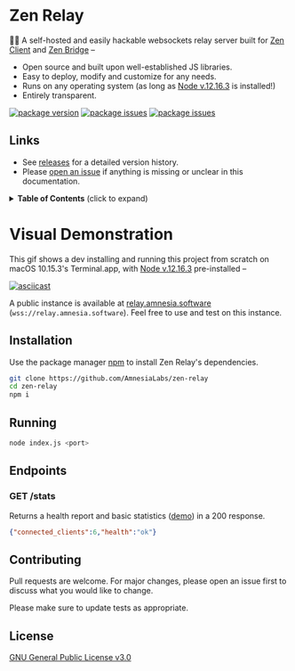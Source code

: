 # Zen Relay 

💬🧠 A self-hosted and easily hackable websockets relay server built for [Zen Client](https://github.com/AmnesiaLabs/zen-client) and [Zen Bridge](https://github.com/AmnesiaLabs/zen-bridge) –

- Open source and built upon well-established JS libraries.
- Easy to deploy, modify and customize for any needs.
- Runs on any operating system (as long as [Node v.12.16.3](https://nodejs.org/en/download/) is installed!)
- Entirely transparent.

[![package version](https://img.shields.io/github/package-json/v/AmnesiaLabs/zen-relay?color=g&label=version)](https://github.com/AmnesiaLabs/zen-relay)
[![package issues](https://img.shields.io/github/issues-raw/AmnesiaLabs/zen-relay)](https://github.com/AmnesiaLabs/zen-relay)
[![package issues](https://img.shields.io/github/issues-closed/AmnesiaLabs/zen-relay)](https://github.com/AmnesiaLabs/zen-relay)


## Links

- See [releases](https://github.com/AmnesiaLabs/zen-relay/releases) for a detailed version history.
- Please [open an issue](https://github.com/AmnesiaLabs/zen-relay/issues/new) if anything is missing or unclear in this
  documentation.

<details>
  <summary><strong>Table of Contents</strong> (click to expand)</summary>

<!-- toc -->

- [Visual Demonstration](#visual-demonstration)
- [Installation](#installation)
- [Running](#running)
- [Endpoints](#endpoints)
- [Contributing](#contributing)
- [License](#license)

<!-- tocstop -->

</details>

# Visual Demonstration

This gif shows a dev installing and running this project from scratch on macOS 10.15.3's Terminal.app, with [Node v.12.16.3](https://nodejs.org/en/download/) pre-installed –

[![asciicast](https://i.imgur.com/zU5CCVS.gif)](https://asciinema.org/a/J7LQKkyHUi1h6Xqav0b09Rjl1)

A public instance is available at [relay.amnesia.software](https://relay.amnesia.software) (`wss://relay.amnesia.software`). Feel free to use and test on this instance.

## Installation

Use the package manager [npm](https://npmjs.com) to install Zen Relay's dependencies.
```bash
git clone https://github.com/AmnesiaLabs/zen-relay
cd zen-relay
npm i
```

## Running

```bash
node index.js <port>
```


## Endpoints

### GET /stats

Returns a health report and basic statistics ([demo](https://relay.amnesia.software/stats)) in a 200 response.

```json
{"connected_clients":6,"health":"ok"}
```


## Contributing
Pull requests are welcome. For major changes, please open an issue first to discuss what you would like to change.

Please make sure to update tests as appropriate.

## License
[GNU General Public License v3.0](https://github.com/AmnesiaLabs/zen-relay/blob/master/LICENSE.md)
